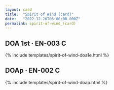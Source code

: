 ```yaml
---
layout: card
title:  "Spirit of Wind (card)"
date:   "2022-12-26T06:00:00.000Z"
permalink: spirit-of-wind_(card)
---
```


## DOA 1st &middot; EN-003 C

{% include templates/spirit-of-wind-doa1e.html %}


## DOAp &middot; EN-002 C

{% include templates/spirit-of-wind-doap.html %}
